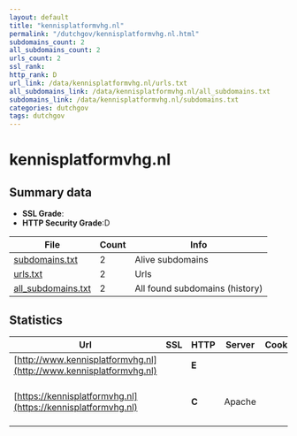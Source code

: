 ```yaml
---
layout: default
title: "kennisplatformvhg.nl"
permalink: "/dutchgov/kennisplatformvhg.nl.html"
subdomains_count: 2
all_subdomains_count: 2
urls_count: 2
ssl_rank: 
http_rank: D
url_link: /data/kennisplatformvhg.nl/urls.txt
all_subdomains_link: /data/kennisplatformvhg.nl/all_subdomains.txt
subdomains_link: /data/kennisplatformvhg.nl/subdomains.txt
categories: dutchgov
tags: dutchgov
---
```



# kennisplatformvhg.nl
## Summary data


 - **SSL Grade**:
 - **HTTP Security Grade**:D


| File       | Count | Info |
|------------|-------|------|
|[subdomains.txt](/DutchGovScope/data/kennisplatformvhg.nl/subdomains.txt)|2|Alive subdomains|
|[urls.txt](/DutchGovScope/data/kennisplatformvhg.nl/urls.txt)|2|Urls|
|[all_subdomains.txt](/DutchGovScope/data/kennisplatformvhg.nl/all_subdomains.txt)|2|All found subdomains (history)|


## Statistics


| Url | SSL | HTTP | Server | Cookie | HSTS | CORS | CTO | CSP | XFO | XXP | RP |FP| Tech |Title |
|--------|-------|-------|------|------|------|------|------|------|------|------|------|------|------|------|
|[http://www.kennisplatformvhg.nl](http://www.kennisplatformvhg.nl)| | **E**|| | | | | | | | :white_check_mark: | |||
|[https://kennisplatformvhg.nl](https://kennisplatformvhg.nl)| | **C**|Apache| |:white_check_mark: | | | | | | :white_check_mark: | |Apache HTTP Server HSTS||

